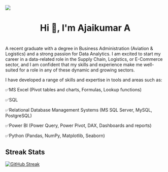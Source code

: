 ![](https://github.com/ajaikumar-a/ajaikumar-a/blob/main/github%20banner.gif)



<h1 align="center">Hi 👋, I'm Ajaikumar A<h1></h1>
A recent graduate with a degree in Business Administration (Aviation & Logistics) and a strong passion for Data Analytics. I am excited to start my career in a data-related role in the Supply Chain, Logistics, or E-Commerce sector, and I am confident that my skills and experience make me well-suited for a role in any of these dynamic and growing sectors.

  
  
I have developed a range of skills and expertise in tools and areas such as:
 
 ✅MS Excel (Pivot tables and charts, Formulas, Lookup functions)
  
 ✅SQL
  
 ✅Relational Database Management Systems (MS SQL Server, MySQL, PostgreSQL)
  
 ✅Power BI (Power Query, Power Pivot, DAX, Dashboards and reports)
  
 ✅Python (Pandas, NumPy, Matplotlib, Seaborn)


  



  
  




## Streak Stats
[![GitHub Streak](https://github-readme-streak-stats.herokuapp.com?user=ajaikumar-a&date_format=M%20j%5B%2C%20Y%5D&background=DD272700&border=AAAAAA&stroke=AAAAAA&ring=4F8CC9&fire=FFB72B&currStreakNum=FFB72B&sideNums=4F8CC9&currStreakLabel=FFB72B&sideLabels=FFB72B&dates=4F8CC9)](https://git.io/streak-stats)
